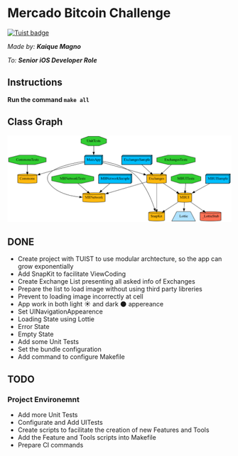 # Mercado Bitcoin Challenge
[![Tuist badge](https://img.shields.io/badge/Powered%20by-Tuist-blue)](https://tuist.io)

*Made by: **Kaique Magno***

*To: **Senior iOS Developer Role***

## Instructions
**Run the command `make all`**

## Class Graph 
![Minha Imagem](graph.png)

## DONE
- Create project with TUIST to use modular archtecture, so the app can grow exponentially 
- Add SnapKit to facilitate ViewCoding
- Create Exchange List presenting all asked info of Exchanges
- Prepare the list to load image without using third party libreries
- Prevent to loading image incorrectly at cell
- App work in both light ☀️ and dark 🌑 appereance
- Set UINavigationAppearence
- Loading State using Lottie
- Error State
- Empty State
- Add some Unit Tests
- Set the bundle configuration
- Add command to configure Makefile


## TODO
### Project Environemnt
- Add more Unit Tests 
- Configurate and Add UITests
- Create scripts to facilitate the creation of new Features and Tools
- Add the Feature and Tools scripts into Makefile
- Prepare CI commands
